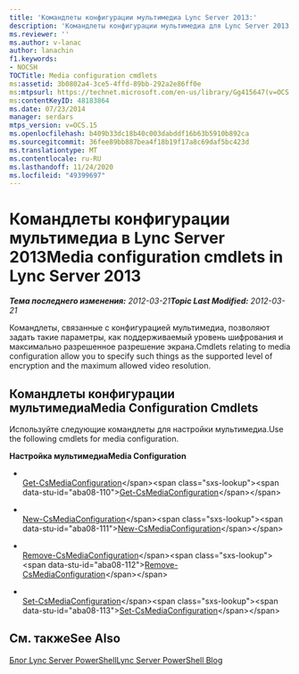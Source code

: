 ```yaml
---
title: 'Командлеты конфигурации мультимедиа Lync Server 2013:'
description: 'Командлеты конфигурации мультимедиа для Lync Server 2013:'
ms.reviewer: ''
ms.author: v-lanac
author: lanachin
f1.keywords:
- NOCSH
TOCTitle: Media configuration cmdlets
ms:assetid: 3b0802a4-3ce5-4ffd-89bb-292a2e86ff0e
ms:mtpsurl: https://technet.microsoft.com/en-us/library/Gg415647(v=OCS.15)
ms:contentKeyID: 48183864
ms.date: 07/23/2014
manager: serdars
mtps_version: v=OCS.15
ms.openlocfilehash: b409b33dc18b40c003dabddf16b63b5910b892ca
ms.sourcegitcommit: 36fee89bb887bea4f18b19f17a8c69daf5bc423d
ms.translationtype: MT
ms.contentlocale: ru-RU
ms.lasthandoff: 11/24/2020
ms.locfileid: "49399697"
---
```

# <a name="media-configuration-cmdlets-in-lync-server-2013"></a><span data-ttu-id="aba08-103">Командлеты конфигурации мультимедиа в Lync Server 2013</span><span class="sxs-lookup"><span data-stu-id="aba08-103">Media configuration cmdlets in Lync Server 2013</span></span>

<div data-xmlns="http://www.w3.org/1999/xhtml">

<div class="topic" data-xmlns="http://www.w3.org/1999/xhtml" data-msxsl="urn:schemas-microsoft-com:xslt" data-cs="https://msdn.microsoft.com/">

<div data-asp="https://msdn2.microsoft.com/asp">



</div>

<div id="mainSection">

<div id="mainBody"><span data-ttu-id="aba08-104">

<span> </span></span><span class="sxs-lookup"><span data-stu-id="aba08-104">

<span> </span></span></span>

<span data-ttu-id="aba08-105">_**Тема последнего изменения:** 2012-03-21_</span><span class="sxs-lookup"><span data-stu-id="aba08-105">_**Topic Last Modified:** 2012-03-21_</span></span>

<span data-ttu-id="aba08-106">Командлеты, связанные с конфигурацией мультимедиа, позволяют задать такие параметры, как поддерживаемый уровень шифрования и максимально разрешенное разрешение экрана.</span><span class="sxs-lookup"><span data-stu-id="aba08-106">Cmdlets relating to media configuration allow you to specify such things as the supported level of encryption and the maximum allowed video resolution.</span></span>

<div>

## <a name="media-configuration-cmdlets"></a><span data-ttu-id="aba08-107">Командлеты конфигурации мультимедиа</span><span class="sxs-lookup"><span data-stu-id="aba08-107">Media Configuration Cmdlets</span></span>

<span data-ttu-id="aba08-108">Используйте следующие командлеты для настройки мультимедиа.</span><span class="sxs-lookup"><span data-stu-id="aba08-108">Use the following cmdlets for media configuration.</span></span>

<span data-ttu-id="aba08-109">**Настройка мультимедиа**</span><span class="sxs-lookup"><span data-stu-id="aba08-109">**Media Configuration**</span></span>

  - <span></span>  
    <span data-ttu-id="aba08-110">[Get-CsMediaConfiguration](https://technet.microsoft.com/library/Gg398128(v=OCS.15))</span><span class="sxs-lookup"><span data-stu-id="aba08-110">[Get-CsMediaConfiguration](https://technet.microsoft.com/library/Gg398128(v=OCS.15))</span></span>

  - <span></span>  
    <span data-ttu-id="aba08-111">[New-CsMediaConfiguration](https://technet.microsoft.com/library/Gg425881(v=OCS.15))</span><span class="sxs-lookup"><span data-stu-id="aba08-111">[New-CsMediaConfiguration](https://technet.microsoft.com/library/Gg425881(v=OCS.15))</span></span>

  - <span></span>  
    <span data-ttu-id="aba08-112">[Remove-CsMediaConfiguration](https://technet.microsoft.com/library/Gg398705(v=OCS.15))</span><span class="sxs-lookup"><span data-stu-id="aba08-112">[Remove-CsMediaConfiguration](https://technet.microsoft.com/library/Gg398705(v=OCS.15))</span></span>

  - <span></span>  
    <span data-ttu-id="aba08-113">[Set-CsMediaConfiguration](https://technet.microsoft.com/library/Gg398580(v=OCS.15))</span><span class="sxs-lookup"><span data-stu-id="aba08-113">[Set-CsMediaConfiguration](https://technet.microsoft.com/library/Gg398580(v=OCS.15))</span></span>

</div>

<div>

## <a name="see-also"></a><span data-ttu-id="aba08-114">См. также</span><span class="sxs-lookup"><span data-stu-id="aba08-114">See Also</span></span>


[<span data-ttu-id="aba08-115">Блог Lync Server PowerShell</span><span class="sxs-lookup"><span data-stu-id="aba08-115">Lync Server PowerShell Blog</span></span>](https://go.microsoft.com/fwlink/p/?linkid=203150)  
  

<span data-ttu-id="aba08-116"></div>

</div>

<span> </span>

</div>

</div>

</span><span class="sxs-lookup"><span data-stu-id="aba08-116"></div>

</div>

<span> </span>

</div>

</div>

</span></span></div>

